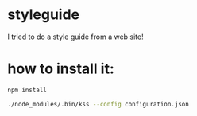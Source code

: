 # styleguide

I tried to do a style guide from a web site!

# how to install it:

```bash
npm install
```

```bash
./node_modules/.bin/kss --config configuration.json
```